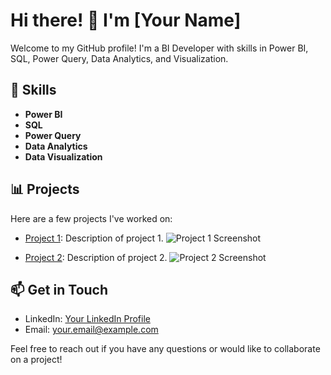 # Hi there! 👋 I'm [Your Name]

Welcome to my GitHub profile! I'm a BI Developer with skills in Power BI, SQL, Power Query, Data Analytics, and Visualization.

## 🔧 Skills

- **Power BI**
- **SQL**
- **Power Query**
- **Data Analytics**
- **Data Visualization**

## 📊 Projects

Here are a few projects I've worked on:

- [Project 1](link-to-project-1): Description of project 1.
  ![Project 1 Screenshot](/path/to/project1/screenshot.png)
  
- [Project 2](link-to-project-2): Description of project 2.
  ![Project 2 Screenshot](/path/to/project2/screenshot.png)

## 📫 Get in Touch

- LinkedIn: [Your LinkedIn Profile](https://www.linkedin.com/in/yourprofile)
- Email: your.email@example.com

Feel free to reach out if you have any questions or would like to collaborate on a project!
